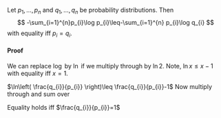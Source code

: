 Let $p_{1},\dots,p_{n}$ and $q_{1},\dots,q_{n}$ be probability distributions.
Then 
$$
-\sum_{i=1}^{n}p_{i}\log p_{i}\leq-\sum_{i=1}^{n} p_{i}\log q_{i}
$$
with equality iff $p_{i}=q_{i}$.
#### Proof
We can replace $\log$ by $\ln$ if we multiply through by $\ln 2$.
Note, $\ln x\leq x-1$ with equality iff $x=1$.

$\ln\left( \frac{q_{i}}{p_{i}} \right)\leq \frac{q_{i}}{p_{i}}-1$
Now multiply through and sum over 

Equality holds iff $\frac{q_{i}}{p_{i}}=1$

### 
